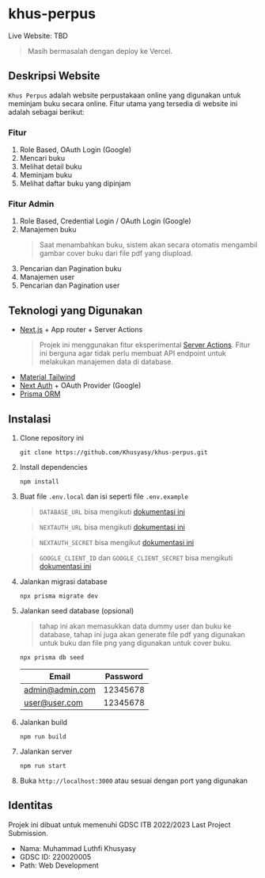 # khus-perpus

Live Website: TBD

> Masih bermasalah dengan deploy ke Vercel.

## Deskripsi Website

`Khus Perpus` adalah website perpustakaan online yang digunakan untuk meminjam buku secara online. Fitur utama yang tersedia di website ini adalah sebagai berikut:

### Fitur

1. Role Based, OAuth Login (Google)
2. Mencari buku
3. Melihat detail buku
4. Meminjam buku
5. Melihat daftar buku yang dipinjam
<!-- 6. Memberikan rating ke buku yang dipinjam (not implemented yet) -->

### Fitur Admin

1. Role Based, Credential Login / OAuth Login (Google)
2. Manajemen buku
   > Saat menambahkan buku, sistem akan secara otomatis mengambil gambar cover buku dari file pdf yang diupload.
3. Pencarian dan Pagination buku
4. Manajemen user
5. Pencarian dan Pagination user

## Teknologi yang Digunakan

- [Next.js](https://nextjs.org/) + App router + Server Actions
  > Projek ini menggunakan fitur eksperimental [Server Actions](https://nextjs.org/docs/app/api-reference/functions/server-actions). Fitur ini berguna agar tidak perlu membuat API endpoint untuk melakukan manajemen data di database.
- [Material Tailwind](https://material-tailwind.com/)
- [Next Auth](https://next-auth.js.org/) + OAuth Provider (Google)
- [Prisma ORM](https://www.prisma.io/)

## Instalasi

1. Clone repository ini

   ```
   git clone https://github.com/Khusyasy/khus-perpus.git
   ```

2. Install dependencies

   ```
   npm install
   ```

3. Buat file `.env.local` dan isi seperti file `.env.example`

   > `DATABASE_URL` bisa mengikuti [dokumentasi ini](https://www.prisma.io/docs/concepts/database-connectors/sqlite#using-a-file-based-sqlite-database)

   > `NEXTAUTH_URL` bisa mengikuti [dokumentasi ini](https://next-auth.js.org/configuration/options#nextauth_url)

   > `NEXTAUTH_SECRET` bisa mengikut [dokumentasi ini](https://next-auth.js.org/configuration/options#secret)

   > `GOOGLE_CLIENT_ID` dan `GOOGLE_CLIENT_SECRET` bisa mengikuti [dokumentasi ini](https://next-auth.js.org/providers/google#configuration)

4. Jalankan migrasi database

   ```
   npx prisma migrate dev
   ```

5. Jalankan seed database (opsional)

   > tahap ini akan memasukkan data dummy user dan buku ke database, tahap ini juga akan generate file pdf yang digunakan untuk buku dan file png yang digunakan untuk cover buku.

   ```
   npx prisma db seed
   ```

   | Email           | Password |
   | --------------- | -------- |
   | admin@admin.com | 12345678 |
   | user@user.com   | 12345678 |

6. Jalankan build

   ```
   npm run build
   ```

7. Jalankan server

   ```
   npm run start
   ```

8. Buka `http://localhost:3000` atau sesuai dengan port yang digunakan

## Identitas

Projek ini dibuat untuk memenuhi GDSC ITB 2022/2023 Last Project Submission.

- Nama: Muhammad Luthfi Khusyasy
- GDSC ID: 220020005
- Path: Web Development
